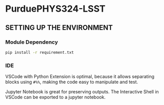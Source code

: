# PurduePHYS324-LSST
## SETTING UP THE ENVIRONMENT

### Module Dependency

```bash
pip install -r requirement.txt
```

### IDE

VSCode with Python Extension is optimal, because it allows separating blocks using `#%%`, making the code easy to manipulate and test.

Jupyter Notebook is great for preserving outputs. The Interactive Shell in VSCode can be exported to a jupyter notebook.

